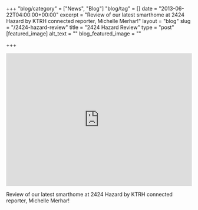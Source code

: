 +++
"blog/category" = ["News", "Blog"]
"blog/tag" = []
date = "2013-06-22T04:00:00+00:00"
excerpt = "Review of our latest smarthome at 2424 Hazard by KTRH connected reporter, Michelle Merhar!"
layout = "blog"
slug = "/2424-hazard-review"
title = "2424 Hazard Review"
type = "post"
[featured_image]
alt_text = ""
blog_featured_image = ""

+++
<iframe src="https://www.youtube.com/embed/-dHVNXxZ3Zg?feature=player_embedded" width="100%" height="360" frameborder="0"></iframe>

Review of our latest smarthome at 2424 Hazard by KTRH connected reporter, Michelle Merhar!